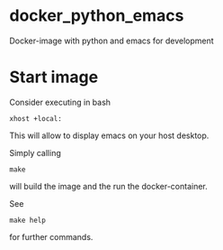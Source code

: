 # docker_python_emacs
Docker-image with python and emacs for development

# Start image

Consider executing in bash

```
xhost +local:
```

This will allow to display emacs on your host desktop.

Simply calling

```
make
```

will build the image and the run the docker-container.

See 

```
make help
```

for further commands.
